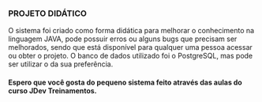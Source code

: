 ### PROJETO DIDÁTICO

O sistema foi criado como forma didática para melhorar o conhecimento na linguagem JAVA, pode possuir erros ou alguns bugs que precisam ser melhorados, sendo que está disponível para qualquer uma pessoa acessar ou obter o projeto.
O banco de dados utilizado foi o PostgreSQL, mas pode ser utilizar o da sua preferência.

#### Espero que você gosta do pequeno sistema feito através das aulas do curso JDev Treinamentos.
